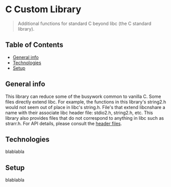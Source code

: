 # C Custom Library
> Additional functions for standard C beyond libc (the C standard library).

## Table of Contents
* [General info](#general-info)
* [Technologies](#technologies)
* [Setup](#setup)

## General info
This library can reduce some of the busywork common to vanilla C. Some files
directly extend libc. For example, the functions in this library's string2.h
would not seem out of place in libc's string.h. File's that extend libcnshare a
name with their associate libc header file: stdio2.h, string2.h, etc. This
library also provides files that do not correspond to anything in libc such as
strarr.h. For API details, please consult the [header files](https://github.com/adrianclinansmith/C_CustomLibraries/tree/master/include).

## Technologies
blablabla

## Setup
blablabla
